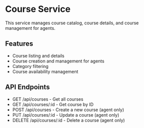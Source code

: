 # Course Service

This service manages course catalog, course details, and course management for agents.

## Features
- Course listing and details
- Course creation and management for agents
- Category filtering
- Course availability management

## API Endpoints
- GET /api/courses - Get all courses
- GET /api/courses/:id - Get course by ID
- POST /api/courses - Create a new course (agent only)
- PUT /api/courses/:id - Update a course (agent only)
- DELETE /api/courses/:id - Delete a course (agent only)

